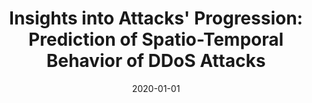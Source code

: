 ---
title: "Insights into Attacks&apos; Progression: Prediction of Spatio-Temporal Behavior of DDoS Attacks"
collection: publications
permalink: /publication/2020-01-01-Insights-into-Attacks-Progression-Prediction-of-Spatio-Temporal-Behavior-of-DDoS-Attacks
date: 2020-01-01
venue: 'In the proceedings of Information Security Applications - 21st International Conference, WISA 2020, Jeju Island, South Korea, August 26-28, 2020, Revised Selected Papers'
paperurl: 'https://doi.org/10.1007/978-3-030-65299-9\_27'
citation: ' Ahmed Abusnaina,  Mohammed Abuhamad,  DaeHun Nyang,  Songqing Chen,  An Wang,  David Mohaisen, &quot;Insights into Attacks&amp;apos; Progression: Prediction of Spatio-Temporal Behavior of DDoS Attacks.&quot; In the proceedings of Information Security Applications - 21st International Conference, WISA 2020, Jeju Island, South Korea, August 26-28, 2020, Revised Selected Papers, 2020.'
---